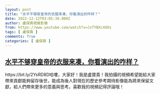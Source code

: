 ```yaml
---
layout: post
title: "水平不够穿皇帝的衣服来凑，你看演出的咋样？"
date: 2022-12-12T03:05:39.000Z
author: 盧保貴視覺影像
from: https://www.youtube.com/watch?v=JsTYBXcXUOs
tags: [ 盧保貴 ]
comments: True
categories: [ 盧保貴 ]
---
```

<!--1670814339000-->
[水平不够穿皇帝的衣服来凑，你看演出的咋样？](https://www.youtube.com/watch?v=JsTYBXcXUOs)
------

<div>
https://bit.ly/2YsRD8D哈嘍，大家好！我是盧寶貴！我拍攝的視頻希望能給大家帶來貢獻能夠留存後世，能成為後人對現在的歷史參考期待影像能為將來保留文獻，給人們帶來更多的意義與思考。喜歡我的視頻記得評論哦！
</div>
